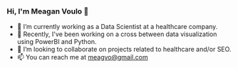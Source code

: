 ### Hi, I'm Meagan Voulo 👋


- 🔭 I’m currently working as a Data Scientist at a healthcare company.
- 🌱 Recently, I've been working on a cross between data visualization using PowerBI and Python.
- 👯 I’m looking to collaborate on projects related to healthcare and/or SEO.
- 📫 You can reach me at meagvo@gmail.com

